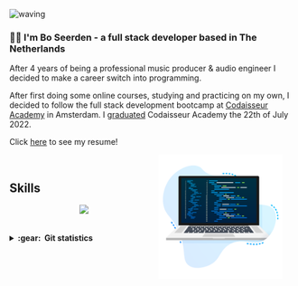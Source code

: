 ![waving](https://capsule-render.vercel.app/api?type=waving&height=200&text=bdseerden%20&fontAlignY=40&color=gradient)

### :man_technologist: I'm Bo Seerden - a full stack developer based in The Netherlands

After 4 years of being a professional music producer & audio engineer I decided to make a career switch into programming.

After first doing some online courses, studying and practicing on my own, I decided to follow the full stack development bootcamp at [Codaisseur Academy](https://codaisseur.com/courses/academy/) in Amsterdam. I [graduated](https://app.digit.ink/view-credential/bceb5db3-962a-4154-9611-d9a3ab3290b6?di_ref=a2li) Codaisseur Academy the 22th of July 2022.

Click [here](https://www.linkedin.com/in/boseerden/overlay/1635499381842/single-media-viewer/) to see my resume!

<img align='right' height='220' style="margin-right:20px" src='assets/programmer.png' alt='Programmer'>

<br>
<h2>Skills</h2>

<p align="center">
  <a href="https://www.linkedin.com/in/boseerden/">
    <img src="https://skillicons.dev/icons?i=git,vscode,html,css,js,react,redux,postgres,bootstrap,express" />
  </a>
</p>
<br>

<details close="true">
  <summary><b>:gear: &nbsp;Git statistics</b></summary>
  <img height="150px" src="https://github-readme-stats.vercel.app/api?username=bdseerden&show_icons=true&theme=highcontrast" />
  <img height="150px" src="https://github-readme-stats.vercel.app/api/top-langs/?username=bdseerden&hide=html&layout=compact&theme=highcontrast" />
 
 </details>
